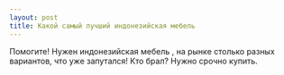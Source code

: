 ```yaml
---
layout: post 
title: Какой самый лучший индонезийская мебель 
--- 
```

Помогите! Нужен индонезийская мебель , на рынке столько разных вариантов, что уже запутался! Кто брал? Нужно срочно купить.